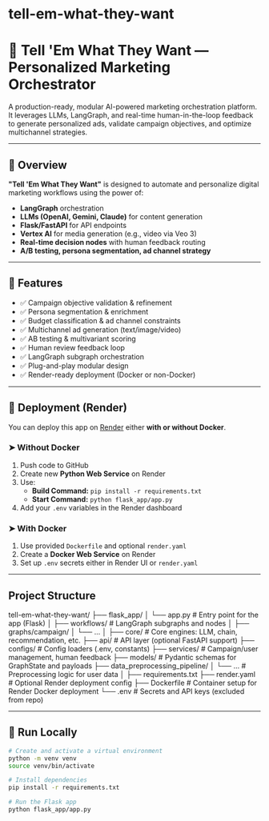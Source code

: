 # tell-em-what-they-want

# 🎯 Tell 'Em What They Want — Personalized Marketing Orchestrator

A production-ready, modular AI-powered marketing orchestration platform. It leverages LLMs, LangGraph, and real-time human-in-the-loop feedback to generate personalized ads, validate campaign objectives, and optimize multichannel strategies.

---

## 🧠 Overview

**"Tell 'Em What They Want"** is designed to automate and personalize digital marketing workflows using the power of:
- **LangGraph** orchestration
- **LLMs (OpenAI, Gemini, Claude)** for content generation
- **Flask/FastAPI** for API endpoints
- **Vertex AI** for media generation (e.g., video via Veo 3)
- **Real-time decision nodes** with human feedback routing
- **A/B testing, persona segmentation, ad channel strategy**

---

## 🔧 Features

- ✅ Campaign objective validation & refinement  
- ✅ Persona segmentation & enrichment  
- ✅ Budget classification & ad channel constraints  
- ✅ Multichannel ad generation (text/image/video)  
- ✅ AB testing & multivariant scoring  
- ✅ Human review feedback loop  
- ✅ LangGraph subgraph orchestration  
- ✅ Plug-and-play modular design  
- ✅ Render-ready deployment (Docker or non-Docker)  

---

## 🚀 Deployment (Render)

You can deploy this app on [Render](https://render.com) either **with or without Docker**.

### ➤ Without Docker

1. Push code to GitHub  
2. Create new **Python Web Service** on Render  
3. Use:  
   - **Build Command:** `pip install -r requirements.txt`  
   - **Start Command:** `python flask_app/app.py`  
4. Add your `.env` variables in the Render dashboard  

### ➤ With Docker

1. Use provided `Dockerfile` and optional `render.yaml`  
2. Create a **Docker Web Service** on Render  
3. Set up `.env` secrets either in Render UI or `render.yaml`  

---

## Project Structure
tell-em-what-they-want/
├── flask_app/
│ └── app.py # Entry point for the app (Flask)
│
├── workflows/ # LangGraph subgraphs and nodes
│ ├── graphs/campaign/
│ └── ...
│
├── core/ # Core engines: LLM, chain, recommendation, etc.
├── api/ # API layer (optional FastAPI support)
├── configs/ # Config loaders (.env, constants)
├── services/ # Campaign/user management, human feedback
├── models/ # Pydantic schemas for GraphState and payloads
├── data_preprocessing_pipeline/
│ └── ... # Preprocessing logic for user data
│
├── requirements.txt
├── render.yaml # Optional Render deployment config
├── Dockerfile # Container setup for Render Docker deployment
└── .env # Secrets and API keys (excluded from repo)


---

## 🧪 Run Locally

```bash
# Create and activate a virtual environment
python -m venv venv
source venv/bin/activate

# Install dependencies
pip install -r requirements.txt

# Run the Flask app
python flask_app/app.py
